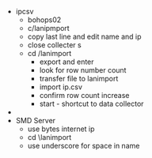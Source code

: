 - ipcsv
	- bohops02
	- c/lanipmport
	- copy last line and edit name and ip
	- close collecter s
	- cd /lanimport
		- export and enter
		- look for row number count
		- transfer file to lanimport
		- import ip.csv
		- confirm row count increase
		- start - shortcut to data collector
-
- SMD Server
	- use bytes internet ip
	- cd \lanimport
	- use underscore for space in name